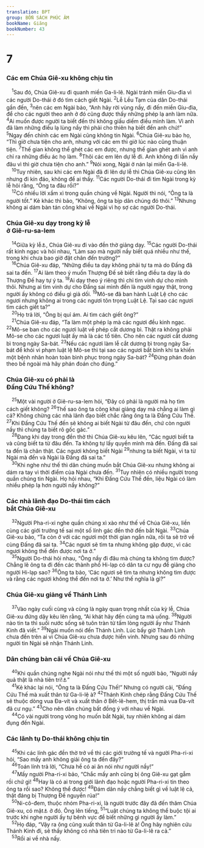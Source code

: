```yaml
---
translation: BPT
group: BỐN SÁCH PHÚC ÂM
bookName: Giăng 
bookNumber: 43
---
```


<div class="title"><h1>7</h1><h3>Các em Chúa Giê-xu không chịu tin</h3></div>
<span class="verse gi_7_1"> <sup>1</sup>Sau đó, Chúa Giê-xu đi quanh miền Ga-li-lê. Ngài tránh miền Giu-đia vì các người Do-thái ở đó tìm cách giết Ngài.</span>
<span class="verse gi_7_2"><sup>2</sup>Lễ Lều Tạm của dân Do-thái gần đến,</span>
<span class="verse gi_7_3"><sup>3</sup>nên các em Ngài bảo, “Anh hãy rời vùng nầy, đi đến miền Giu-đia, để cho các người theo anh ở đó cũng được thấy những phép lạ anh làm nữa.</span>
<span class="verse gi_7_4"><sup>4</sup>Ai muốn được người ta biết đến thì không giấu diếm điều mình làm. Vì anh đã làm những điều lạ lùng nầy thì phải cho thiên hạ biết đến anh chứ!”</span>
<span class="verse gi_7_5"><sup>5</sup>Ngay đến chính các em Ngài cũng không tin Ngài.</span>
<span class="verse gi_7_6"><sup>6</sup>Chúa Giê-xu bảo họ, “Thì giờ chưa tiện cho anh, nhưng với các em thì giờ lúc nào cũng thuận tiện.</span>
<span class="verse gi_7_7"><sup>7</sup>Thế gian không thể ghét các em được, nhưng thế gian ghét anh vì anh chỉ ra những điều ác họ làm.</span>
<span class="verse gi_7_8"><sup>8</sup>Thôi các em lên dự lễ đi. Anh không đi lần nầy đâu vì thì giờ chưa tiện cho anh.”</span>
<span class="verse gi_7_9"><sup>9</sup>Nói xong, Ngài ở nán lại miền Ga-li-lê.<br/></span>
<span class="verse gi_7_10"> <sup>10</sup>Tuy nhiên, sau khi các em Ngài đã đi lên dự lễ thì Chúa Giê-xu cũng lên nhưng đi kín đáo, không để ai thấy.</span>
<span class="verse gi_7_11"><sup>11</sup>Các người Do-thái đi tìm Ngài trong kỳ lễ hỏi rằng, “Ông ta đâu rồi?”<br/></span>
<span class="verse gi_7_12"> <sup>12</sup>Có nhiều lời xầm xì trong quần chúng về Ngài. Người thì nói, “Ông ta là người tốt.” Kẻ khác thì bảo, “Không, ông ta bịp dân chúng đó thôi.”</span>
<span class="verse gi_7_13"><sup>13</sup>Nhưng không ai dám bàn tán công khai về Ngài vì họ sợ các người Do-thái.<br/></span>
<div class="title"><h3>Chúa Giê-xu dạy trong kỳ lễ<br/>ở Giê-ru-sa-lem</h3></div>
<span class="verse gi_7_14"> <sup>14</sup>Giữa kỳ lễ<a data-toggle="tooltip" data-placement="bottom" title="Đây là lễ Lều Tạm hay Chòi Lá. Xem câu 2 và Bảng Giải Thích Từ Ngữ.">⚓</a>, Chúa Giê-xu đi vào đền thờ giảng dạy.</span>
<span class="verse gi_7_15"><sup>15</sup>Các người Do-thái rất kinh ngạc và hỏi nhau, “Làm sao mà người nầy biết quá nhiều như thế, trong khi chưa bao giờ đặt chân đến trường?”<br/></span>
<span class="verse gi_7_16"> <sup>16</sup>Chúa Giê-xu đáp, “Những điều ta dạy không phải tự ta mà do Đấng đã sai ta đến.</span>
<span class="verse gi_7_17"><sup>17</sup>Ai làm theo ý muốn Thượng Đế sẽ biết rằng điều ta dạy là do Thượng Đế hay tự ý ta.</span>
<span class="verse gi_7_18"><sup>18</sup>Ai dạy theo ý riêng thì chỉ tìm vinh dự cho mình thôi. Nhưng ai tìm vinh dự cho Đấng sai mình đến là người ngay thật, trong người ấy không có điều gì giả dối.</span>
<span class="verse gi_7_19"><sup>19</sup>Mô-se đã ban hành Luật Lệ cho các ngươi nhưng không ai trong các ngươi tôn trọng Luật Lệ. Tại sao các ngươi tìm cách giết ta?”<br/></span>
<span class="verse gi_7_20"> <sup>20</sup>Họ trả lời, “Ông bị quỉ ám. Ai tìm cách giết ông?”<br/></span>
<span class="verse gi_7_21"> <sup>21</sup>Chúa Giê-xu đáp, “Ta làm một phép lạ mà các ngươi đều kinh ngạc.</span>
<span class="verse gi_7_22"><sup>22</sup>Mô-se ban cho các ngươi luật về phép cắt dương bì. Thật ra không phải Mô-se cho các ngươi luật ấy mà là các tổ tiên. Cho nên các ngươi cắt dương bì trong ngày Sa-bát.</span>
<span class="verse gi_7_23"><sup>23</sup>Nếu các ngươi làm lễ cắt dương bì trong ngày Sa-bát để khỏi vi phạm luật lệ Mô-se thì tại sao các ngươi bất bình khi ta khiến một bệnh nhân hoàn toàn bình phục trong ngày Sa-bát?</span>
<span class="verse gi_7_24"><sup>24</sup>Đừng phán đoán theo bề ngoài mà hãy phán đoán cho đúng.”<br/></span>
<div class="title"><h3>Chúa Giê-xu có phải là<br/>Đấng Cứu Thế không?</h3></div>
<span class="verse gi_7_25"> <sup>25</sup>Một vài người ở Giê-ru-sa-lem hỏi, “Đây có phải là người mà họ tìm cách giết không?</span>
<span class="verse gi_7_26"><sup>26</sup>Thế sao ông ta công khai giảng dạy mà chẳng ai làm gì cả? Không chừng các nhà lãnh đạo biết chắc rằng ông ta là Đấng Cứu Thế.</span>
<span class="verse gi_7_27"><sup>27</sup>Khi Đấng Cứu Thế đến sẽ không ai biết Ngài từ đâu đến, chứ còn người nầy thì chúng ta biết rõ gốc gác.”<br/></span>
<span class="verse gi_7_28"> <sup>28</sup>Đang khi dạy trong đền thờ thì Chúa Giê-xu kêu lên, “Các ngươi biết ta và cũng biết ta từ đâu đến. Ta không tự lấy quyền mình mà đến. Đấng đã sai ta đến là chân thật. Các ngươi không biết Ngài</span>
<span class="verse gi_7_29"><sup>29</sup>nhưng ta biết Ngài, vì ta từ Ngài mà đến và Ngài là Đấng đã sai ta.”<br/></span>
<span class="verse gi_7_30"> <sup>30</sup>Khi nghe như thế thì dân chúng muốn bắt Chúa Giê-xu nhưng không ai dám ra tay vì thời điểm của Ngài chưa đến.</span>
<span class="verse gi_7_31"><sup>31</sup>Tuy nhiên có nhiều người trong quần chúng tin Ngài. Họ hỏi nhau, “Khi Đấng Cứu Thế đến, liệu Ngài có làm nhiều phép lạ hơn người nầy không?”<br/></span>
<div class="title"><h3>Các nhà lãnh đạo Do-thái tìm cách<br/>bắt Chúa Giê-xu</h3></div>
<span class="verse gi_7_32"> <sup>32</sup>Người Pha-ri-xi nghe quần chúng xì xào như thế về Chúa Giê-xu, liền cùng các giới trưởng tế sai một số lính gác đền thờ đến bắt Ngài.</span>
<span class="verse gi_7_33"><sup>33</sup>Chúa Giê-xu bảo, “Ta còn ở với các ngươi một thời gian ngắn nữa, rồi ta sẽ trở về cùng Đấng đã sai ta.</span>
<span class="verse gi_7_34"><sup>34</sup>Các ngươi sẽ tìm ta nhưng không gặp được, vì các ngươi không thể đến được nơi ta ở.”<br/></span>
<span class="verse gi_7_35"> <sup>35</sup>Người Do-thái hỏi nhau, “Ông nầy đi đâu mà chúng ta không tìm được? Chẳng lẽ ông ta đi đến các thành phố Hi-lạp có dân ta cư ngụ để giảng cho người Hi-lạp sao?</span>
<span class="verse gi_7_36"><sup>36</sup>Ông ta bảo, ‘Các ngươi sẽ tìm ta nhưng không tìm được và rằng các ngươi không thể đến nơi ta ở.’ Như thế nghĩa là gì?”<br/></span>
<div class="title"><h3>Chúa Giê-xu giảng về Thánh Linh</h3></div>
<span class="verse gi_7_37"> <sup>37</sup>Vào ngày cuối cùng và cũng là ngày quan trọng nhất của kỳ lễ, Chúa Giê-xu đứng dậy kêu lên rằng, “Ai khát hãy đến cùng ta mà uống.</span>
<span class="verse gi_7_38"><sup>38</sup>Người nào tin ta thì suối nước sống sẽ tuôn tràn từ tấm lòng người ấy như Thánh Kinh đã viết.”</span>
<span class="verse gi_7_39"><sup>39</sup>Ngài muốn nói đến Thánh Linh. Lúc bấy giờ Thánh Linh chưa đến trên ai vì Chúa Giê-xu chưa được hiển vinh. Nhưng sau đó những người tin Ngài sẽ nhận Thánh Linh.<br/></span>
<div class="title"><h3>Dân chúng bàn cãi về Chúa Giê-xu</h3></div>
<span class="verse gi_7_40"> <sup>40</sup>Khi quần chúng nghe Ngài nói như thế thì một số người bảo, “Người nầy quả thật là nhà tiên tri!<a data-toggle="tooltip" data-placement="bottom" title="Có thể họ cho rằng đó là nhà tiên tri mà Thượng Đế bảo Mô-se là Ngài sẽ sai đến.">⚓</a>”<br/></span>
<span class="verse gi_7_41"> <sup>41</sup>Kẻ khác lại nói, “Ông ta là Đấng Cứu Thế!” Nhưng có người cãi, “Đấng Cứu Thế mà xuất thân từ Ga-li-lê à?</span>
<span class="verse gi_7_42"><sup>42</sup>Thánh Kinh chép rằng Đấng Cứu Thế sẽ thuộc dòng vua Đa-vít và xuất thân ở Bết-lê-hem, thị trấn mà vua Đa-vít đã cư ngụ.”</span>
<span class="verse gi_7_43"><sup>43</sup>Cho nên dân chúng bất đồng ý với nhau về Ngài.<br/></span>
<span class="verse gi_7_44"> <sup>44</sup>Có vài người trong vòng họ muốn bắt Ngài, tuy nhiên không ai dám đụng đến Ngài.<br/></span>
<div class="title"><h3>Các lãnh tụ Do-thái không chịu tin</h3></div>
<span class="verse gi_7_45"> <sup>45</sup>Khi các lính gác đền thờ trở về thì các giới trưởng tế và người Pha-ri-xi hỏi, “Sao mấy anh không giải ông ta đến đây?”<br/></span>
<span class="verse gi_7_46"> <sup>46</sup>Toán lính trả lời, “Chưa hề có ai ăn nói như người nầy!”<br/></span>
<span class="verse gi_7_47"> <sup>47</sup>Mấy người Pha-ri-xi bảo, “Chắc mấy anh cũng bị ông Giê-xu gạt gẫm rồi chứ gì!</span>
<span class="verse gi_7_48"><sup>48</sup>Hay là có ai trong giới lãnh đạo hoặc người Pha-ri-xi tin theo ông ta rồi sao? Không thể được!</span>
<span class="verse gi_7_49"><sup>49</sup>Đám dân nầy chẳng biết gì về luật lệ cả, thật đáng bị Thượng Đế nguyền rủa!”<br/></span>
<span class="verse gi_7_50"> <sup>50</sup>Ni-cô-đem, thuộc nhóm Pha-ri-xi, là người trước đây đã đến thăm Chúa Giê-xu, có mặt<a data-toggle="tooltip" data-placement="bottom" title="Câu chuyện Ni-cô-đem đến thăm Chúa Giê-xu được chép trong Gi 3:1–21.">⚓</a> ở đó. Ông lên tiếng,</span>
<span class="verse gi_7_51"><sup>51</sup>“Luật chúng ta không thể buộc tội ai trước khi nghe người ấy tự bênh vực để biết những gì người ấy làm.”<br/></span>
<span class="verse gi_7_52"> <sup>52</sup>Họ đáp, “Vậy ra ông cũng xuất thân từ Ga-li-lê à! Ông hãy nghiên cứu Thánh Kinh đi, sẽ thấy không có nhà tiên tri nào từ Ga-li-lê ra cả.”<br/></span>
<span class="verse gi_7_53"> <sup>53</sup>Rồi ai về nhà nấy.<br/></span>
